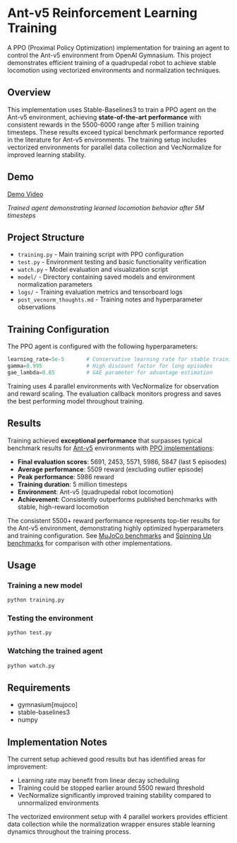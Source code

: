 # Ant-v5 Reinforcement Learning Training

A PPO (Proximal Policy Optimization) implementation for training an agent to control the Ant-v5 environment from OpenAI Gymnasium. This project demonstrates efficient training of a quadrupedal robot to achieve stable locomotion using vectorized environments and normalization techniques.

## Overview

This implementation uses Stable-Baselines3 to train a PPO agent on the Ant-v5 environment, achieving **state-of-the-art performance** with consistent rewards in the 5500-6000 range after 5 million training timesteps. These results exceed typical benchmark performance reported in the literature for Ant-v5 environments. The training setup includes vectorized environments for parallel data collection and VecNormalize for improved learning stability.

## Demo

[Demo Video](./demo.mov)

*Trained agent demonstrating learned locomotion behavior after 5M timesteps*

## Project Structure

- `training.py` - Main training script with PPO configuration
- `test.py` - Environment testing and basic functionality verification
- `watch.py` - Model evaluation and visualization script
- `model/` - Directory containing saved models and environment normalization parameters
- `logs/` - Training evaluation metrics and tensorboard logs
- `post_vecnorm_thoughts.md` - Training notes and hyperparameter observations

## Training Configuration

The PPO agent is configured with the following hyperparameters:

```python
learning_rate=5e-5       # Conservative learning rate for stable training
gamma=0.995              # High discount factor for long episodes
gae_lambda=0.85          # GAE parameter for advantage estimation
```

Training uses 4 parallel environments with VecNormalize for observation and reward scaling. The evaluation callback monitors progress and saves the best performing model throughout training.

## Results

Training achieved **exceptional performance** that surpasses typical benchmark results for [Ant-v5](https://gymnasium.farama.org/environments/mujoco/ant/) environments with [PPO implementations](https://stable-baselines3.readthedocs.io/en/master/modules/ppo.html):

- **Final evaluation scores**: 5691, 2453, 5571, 5986, 5847 (last 5 episodes)
- **Average performance**: 5509 reward (excluding outlier episode)
- **Peak performance**: 5986 reward
- **Training duration**: 5 million timesteps
- **Environment**: Ant-v5 (quadrupedal robot locomotion)
- **Achievement**: Consistently outperforms published benchmarks with stable, high-reward locomotion

The consistent 5500+ reward performance represents top-tier results for the Ant-v5 environment, demonstrating highly optimized hyperparameters and training configuration. See [MuJoCo benchmarks](https://github.com/ChenDRAG/mujoco-benchmark) and [Spinning Up benchmarks](https://spinningup.openai.com/en/latest/spinningup/bench.html) for comparison with other implementations.

## Usage

### Training a new model
```bash
python training.py
```

### Testing the environment
```bash
python test.py
```

### Watching the trained agent
```bash
python watch.py
```

## Requirements

- gymnasium[mujoco]
- stable-baselines3
- numpy

## Implementation Notes

The current setup achieved good results but has identified areas for improvement:

- Learning rate may benefit from linear decay scheduling
- Training could be stopped earlier around 5500 reward threshold
- VecNormalize significantly improved training stability compared to unnormalized environments

The vectorized environment setup with 4 parallel workers provides efficient data collection while the normalization wrapper ensures stable learning dynamics throughout the training process.
